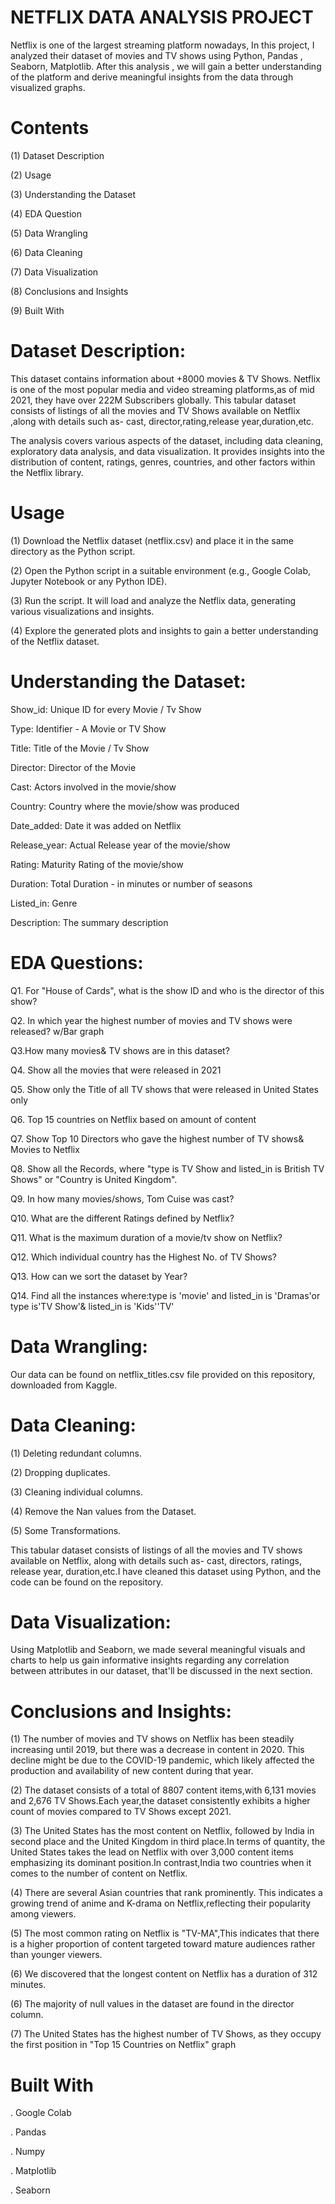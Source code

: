 # NETFLIX DATA ANALYSIS PROJECT


Netflix is one of the largest streaming platform nowadays, In this project, I analyzed their dataset of movies and TV shows using Python, Pandas , Seaborn, Matplotlib. After this analysis , we will gain a better understanding of the platform and derive meaningful insights from the data through visualized graphs.








# Contents


(1) Dataset Description

(2) Usage

(3) Understanding the Dataset

(4) EDA Question

(5) Data Wrangling

(6) Data Cleaning

(7) Data Visualization

(8) Conclusions and Insights

(9) Built With





# Dataset Description:


This dataset contains information about +8000 movies & TV Shows. Netflix is one of the most popular media and video streaming platforms,as of mid 2021, they have over 222M Subscribers globally. This tabular dataset consists of listings of all the movies and TV Shows available on Netflix ,along with details such as- cast, director,rating,release year,duration,etc.

The analysis covers various aspects of the dataset, including data cleaning, exploratory data analysis, and data visualization. It provides insights into the distribution of content, ratings, genres, countries, and other factors within the Netflix library.






# Usage


(1) Download the Netflix dataset (netflix.csv) and place it in the same directory as the Python script.

(2) Open the Python script in a suitable environment (e.g., Google Colab, Jupyter Notebook or any Python IDE).

(3) Run the script. It will load and analyze the Netflix data, generating various visualizations and insights.

(4) Explore the generated plots and insights to gain a better understanding of the Netflix dataset.








# Understanding the Dataset:

Show_id: Unique ID for every Movie / Tv Show

Type: Identifier - A Movie or TV Show

Title: Title of the Movie / Tv Show

Director: Director of the Movie

Cast: Actors involved in the movie/show

Country: Country where the movie/show was produced

Date_added: Date it was added on Netflix

Release_year: Actual Release year of the movie/show

Rating: Maturity Rating of the movie/show

Duration: Total Duration - in minutes or number of seasons

Listed_in: Genre

Description: The summary description


# EDA Questions:


Q1. For "House of Cards", what is the show ID and who is the director of this show?

Q2. In which year the highest number of movies and TV shows were released? w/Bar graph

Q3.How many movies& TV shows are in this dataset?

Q4. Show all the movies that were released in 2021

Q5. Show only the Title of all TV shows that were released in United States only

Q6. Top 15 countries on Netflix based on amount of content

Q7. Show Top 10 Directors who gave the highest number of TV shows& Movies to Netflix

Q8. Show all the Records, where "type is TV Show and listed_in is British TV Shows" or "Country is United Kingdom".

Q9. In how many movies/shows, Tom Cuise was cast?

Q10. What are the different Ratings defined by Netflix?

Q11. What is the maximum duration of a movie/tv show on Netflix?

Q12. Which individual country has the Highest No. of TV Shows?

Q13. How can we sort the dataset by Year?

Q14. Find all the instances where:type is 'movie' and listed_in is 'Dramas'or type is'TV Show'& listed_in is 'Kids''TV'







# Data Wrangling:


Our data can be found on netflix_titles.csv file provided on this repository, downloaded from Kaggle.






# Data Cleaning:


(1) Deleting redundant columns.

(2) Dropping duplicates.

(3) Cleaning individual columns.

(4) Remove the Nan values from the Dataset.

(5) Some Transformations.


This tabular dataset consists of listings of all the movies and TV shows available on Netflix, along with details such as- cast, directors, ratings, release year, duration,etc.I have cleaned this dataset using Python, and the code can be found on the repository.








# Data Visualization:


Using Matplotlib and Seaborn, we made several meaningful visuals and charts to help us gain informative insights regarding any correlation between attributes in our dataset, that'll be discussed in the next section.






# Conclusions and Insights:


(1) The number of movies and TV shows on Netflix has been steadily increasing until 2019, but there was a decrease in content in 2020. This decline might be due to the COVID-19 pandemic, which likely affected the production and availability of new content during that year.

(2) The dataset consists of a total of 8807 content items,with 6,131 movies and 2,676 TV Shows.Each year,the dataset consistently exhibits a higher count of movies compared to TV Shows except 2021.

(3) The United States has the most content on Netflix, followed by India in second place and the United Kingdom in third place.In terms of quantity, the United States takes the lead on Netflix with over 3,000 content items emphasizing its dominant position.In contrast,India two countries when it comes to the number of content on Netflix.

(4) There are several Asian countries that rank prominently. This indicates a growing trend of anime and K-drama on Netflix,reflecting their popularity among viewers.

(5) The most common rating on Netflix is "TV-MA",This indicates that there is a higher proportion of content targeted toward mature audiences rather than younger viewers.

(6) We discovered that the longest content on Netflix has a duration of 312 minutes.

(6) The majority of null values in the dataset are found in the director column.

(7) The United States has the highest number of TV Shows, as they occupy the first position in "Top 15 Countries on Netflix" graph






# Built With


. Google Colab

. Pandas

. Numpy

. Matplotlib

. Seaborn

















